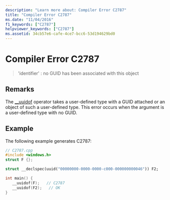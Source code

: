 ```yaml
---
description: "Learn more about: Compiler Error C2787"
title: "Compiler Error C2787"
ms.date: "11/04/2016"
f1_keywords: ["C2787"]
helpviewer_keywords: ["C2787"]
ms.assetid: 34cb57e6-cafe-4ce7-bcc6-53d194629bd0
---
```

# Compiler Error C2787

> 'identifier' : no GUID has been associated with this object

## Remarks

The [__uuidof](../../cpp/uuidof-operator.md) operator takes a user-defined type with a GUID attached or an object of such a user-defined type. This error occurs when the argument is a user-defined type with no GUID.

## Example

The following example generates C2787:

```cpp
// C2787.cpp
#include <windows.h>
struct F {};

struct __declspec(uuid("00000000-0000-0000-c000-000000000046")) F2;

int main() {
   __uuidof(F);   // C2787
   __uuidof(F2);   // OK
}
```
